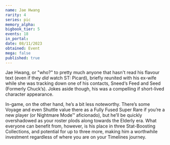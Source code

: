 ```yaml
---
name: Jae Hwang
rarity: 4
series: pic
memory_alpha:
bigbook_tier: 5
events: 18
in_portal:
date: 08/11/2023
obtained: Event
mega: false
published: true
---
```


Jae Hwang, or "who?" to pretty much anyone that hasn't read his flavour text (even if they *did* watch ST: Picard), briefly reunited with his ex-wife while she was tracking down one of his contacts, Sneed‘s Feed and Seed (Formerly Chuck’s). Jokes aside though, his was a compelling if short-lived character appearance.

In-game, on the other hand, he’s a bit less noteworthy. There’s some Voyage and even Shuttle value there as a Fully Fused Super Rare if you’re a new player (or Nightmare Mode™ aficionado), but he’ll be quickly overshadowed as your roster plods along towards the Elderly era. What everyone can benefit from, however, is his place in three Stat-Boosting Collections, and potential for up to three more, making him a worthwhile investment regardless of where you are on your Timelines journey.
